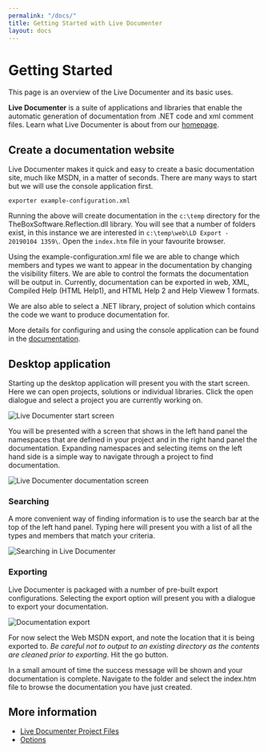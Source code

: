 ```yaml
---
permalink: "/docs/"
title: Getting Started with Live Documenter
layout: docs
---
```


# Getting Started

This page is an overview of the Live Documenter and its basic uses.

__Live Documenter__ is a suite of applications and libraries that enable the automatic generation of documentation
from .NET code and xml comment files. Learn what Live Documenter is about from our [homepage](/).

## Create a documentation website

Live Documenter makes it quick and easy to create a basic documentation site, much like MSDN, in a matter of seconds. There are many
ways to start but we will use the console application first.

```
exporter example-configuration.xml
```

Running the above will create documentation in the `c:\temp` directory for the TheBoxSoftware.Reflection.dll library. You will see that a number of folders exist, in this instance we are interested in `c:\temp\web\LD Export - 20190104 1359\`. Open the `index.htm` file in your favourite browser.

Using the example-configuration.xml file we are able to change which members and types we want to appear in the documentation by changing the
visibility filters. We are able to control the formats the documentation will be output in. Currently, documentation can be exported in web, XML,
Compiled Help (HTML Help1), and HTML Help 2 and Help Viewew 1 formats.

We are also able to select a .NET library, project of solution which contains the code we want to produce documentation for.

More details for configuring and using the console application can be found in the [documentation](/docs/application/exporter/).

## Desktop application
Starting up the desktop application will present you with the start screen. Here we can open projects, solutions or individual libraries. Click the open dialogue and select a project you are currently working on.

<div class="row justify-content-center">
<img src="/assets/images/documentation/ld-start-screen.png" alt="Live Documenter start screen">
</div>

You will be presented with a screen that shows in the left hand panel the namespaces that are defined in your project and in the right hand panel the documentation. Expanding namespaces and selecting items on the left hand side is a simple way to navigate through a project to find documentation.

<div class="row justify-content-center">
<img src="/assets/images/documentation/ld-open-docs.png" alt="Live Documenter documentation screen">
</div>

### Searching
A more convenient way of finding information is to use the search bar at the top of the left hand panel. Typing here will present you with a list of all the types and members that match your criteria.

<div class="row justify-content-center">
<img src="/assets/images/documentation/ld-search.png" alt="Searching in Live Documenter">
</div>

### Exporting
Live Documenter is packaged with a number of pre-built export configurations. Selecting the export option will present you with a dialogue to export your documentation.

<div class="row justify-content-center">
<img src="/assets/images/documentation/ld-export-dialogue.png" alt="Documentation export">
</div>

For now select the Web MSDN export, and note the location that it is being exported to. <em>Be careful not to output to an existing directory as the contents are cleaned prior to  exporting</em>. Hit the go button.

In a small amount of time the success message will be shown and your documentation is complete. Navigate to the folder and select the index.htm file to browse the documentation you have just created.

## More information
* [Live Documenter Project Files][ldproj-files]
* [Options][desktop-options]

[ldproj-files]: /docs/application/desktop/ldproj-files/
[desktop-options]: /docs/application/desktop/options/